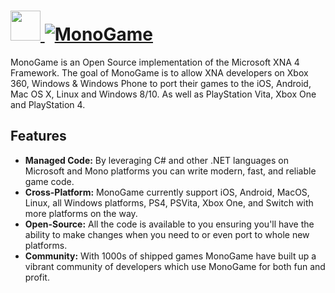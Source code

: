 # [<img src="https://cdn.jsdelivr.net/gh/AdmiringWorm/chocolatey-packages@2a3a568be9e9efef0b65c3fe381a0d34f04c17f7/icons/monogame.png" height="48" width="48" /> ![MonoGame](https://img.shields.io/chocolatey/v/monogame.svg?label=MonoGame&style=for-the-badge)](https://chocolatey.org/packages/monogame)

MonoGame is an Open Source implementation of the Microsoft XNA 4 Framework. The goal of MonoGame is to allow XNA developers on Xbox 360, Windows & Windows Phone to port their games to the iOS, Android, Mac OS X, Linux and Windows 8/10. As well as PlayStation Vita, Xbox One and PlayStation 4.

## Features

- **Managed Code:** By leveraging C# and other .NET languages on Microsoft and Mono platforms you can write modern, fast, and reliable game code.
- **Cross-Platform:** MonoGame currently support iOS, Android, MacOS, Linux, all Windows platforms, PS4, PSVita, Xbox One, and Switch with more platforms on the way.
- **Open-Source:** All the code is available to you ensuring you'll have the ability to make changes when you need to or even port to whole new platforms.
- **Community:** With 1000s of shipped games MonoGame have built up a vibrant community of developers which use MonoGame for both fun and profit.
